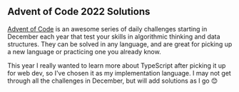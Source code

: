 ## Advent of Code 2022 Solutions

[Advent of Code](https://adventofcode.com/) is an awesome series of daily challenges starting in December each year that test your skills in algorithmic thinking and data structures. They can be solved in any language, and are great for picking up a new language or practicing one you already know.

This year I really wanted to learn more about TypeScript after picking it up for web dev, so I've chosen it as my implementation language. I may not get through all the challenges in December, but will add solutions as I go 😊